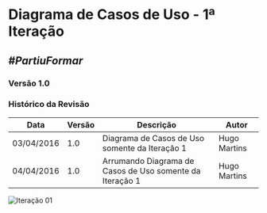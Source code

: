 # **Diagrama de Casos de Uso - 1ª Iteração**

##  ***#PartiuFormar***

### **Versão 1.0**

### Histórico da Revisão
Data|Versão|Descrição|Autor
-----|------|---------|-------
03/04/2016|1.0|Diagrama de Casos de Uso somente da Iteração 1| Hugo Martins
04/04/2016|1.0|Arrumando Diagrama de Casos de Uso somente da Iteração 1| Hugo Martins

![Iteração 01](http://imgur.com/6pAdlbm.png)